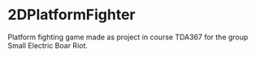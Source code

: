 2DPlatformFighter
=================

Platform fighting game made as project in course TDA367 for the group Small Electric Boar Riot.

